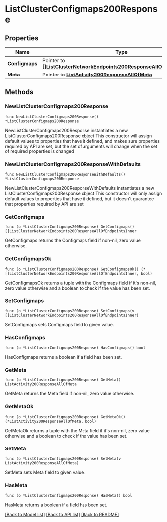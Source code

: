 # ListClusterConfigmaps200Response

## Properties

Name | Type | Description | Notes
------------ | ------------- | ------------- | -------------
**Configmaps** | Pointer to [**[]ListClusterNetworkEndpoints200ResponseAllOfEndpointsInner**](ListClusterNetworkEndpoints200ResponseAllOfEndpointsInner.md) |  | [optional] 
**Meta** | Pointer to [**ListActivity200ResponseAllOfMeta**](ListActivity200ResponseAllOfMeta.md) |  | [optional] 

## Methods

### NewListClusterConfigmaps200Response

`func NewListClusterConfigmaps200Response() *ListClusterConfigmaps200Response`

NewListClusterConfigmaps200Response instantiates a new ListClusterConfigmaps200Response object
This constructor will assign default values to properties that have it defined,
and makes sure properties required by API are set, but the set of arguments
will change when the set of required properties is changed

### NewListClusterConfigmaps200ResponseWithDefaults

`func NewListClusterConfigmaps200ResponseWithDefaults() *ListClusterConfigmaps200Response`

NewListClusterConfigmaps200ResponseWithDefaults instantiates a new ListClusterConfigmaps200Response object
This constructor will only assign default values to properties that have it defined,
but it doesn't guarantee that properties required by API are set

### GetConfigmaps

`func (o *ListClusterConfigmaps200Response) GetConfigmaps() []ListClusterNetworkEndpoints200ResponseAllOfEndpointsInner`

GetConfigmaps returns the Configmaps field if non-nil, zero value otherwise.

### GetConfigmapsOk

`func (o *ListClusterConfigmaps200Response) GetConfigmapsOk() (*[]ListClusterNetworkEndpoints200ResponseAllOfEndpointsInner, bool)`

GetConfigmapsOk returns a tuple with the Configmaps field if it's non-nil, zero value otherwise
and a boolean to check if the value has been set.

### SetConfigmaps

`func (o *ListClusterConfigmaps200Response) SetConfigmaps(v []ListClusterNetworkEndpoints200ResponseAllOfEndpointsInner)`

SetConfigmaps sets Configmaps field to given value.

### HasConfigmaps

`func (o *ListClusterConfigmaps200Response) HasConfigmaps() bool`

HasConfigmaps returns a boolean if a field has been set.

### GetMeta

`func (o *ListClusterConfigmaps200Response) GetMeta() ListActivity200ResponseAllOfMeta`

GetMeta returns the Meta field if non-nil, zero value otherwise.

### GetMetaOk

`func (o *ListClusterConfigmaps200Response) GetMetaOk() (*ListActivity200ResponseAllOfMeta, bool)`

GetMetaOk returns a tuple with the Meta field if it's non-nil, zero value otherwise
and a boolean to check if the value has been set.

### SetMeta

`func (o *ListClusterConfigmaps200Response) SetMeta(v ListActivity200ResponseAllOfMeta)`

SetMeta sets Meta field to given value.

### HasMeta

`func (o *ListClusterConfigmaps200Response) HasMeta() bool`

HasMeta returns a boolean if a field has been set.


[[Back to Model list]](../README.md#documentation-for-models) [[Back to API list]](../README.md#documentation-for-api-endpoints) [[Back to README]](../README.md)


